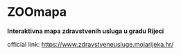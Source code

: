 # ZOOmapa
**Interaktivna mapa zdravstvenih usluga u gradu Rijeci**

official link:
https://www.zdravstveneusluge.mojarijeka.hr/

